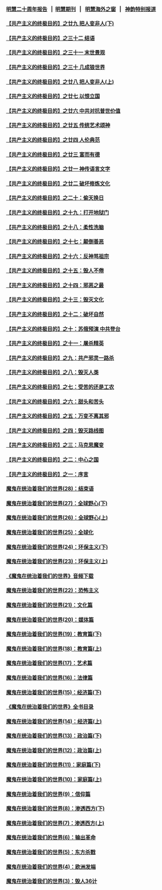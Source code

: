 #### [明慧二十周年报告](https://github.com/gfw-breaker/mh-reports/blob/master/README.md?t=07222141) &nbsp;&nbsp;|&nbsp;&nbsp;[明慧期刊](https://github.com/gfw-breaker/mh-qikan) &nbsp;&nbsp;|&nbsp;&nbsp; [明慧海外之窗](https://github.com/gfw-breaker/mh-news/blob/master/README.md?t=07222141) &nbsp;&nbsp;|&nbsp;&nbsp; [神韵特别报道](https://github.com/gfw-breaker/mh-news/blob/master/shenyun.md?t=07222141) 

#### [【共产主义的终极目的】之廿九 把人变非人(下)](../pages/nsc422/n11344140.md?t=07222141) 

#### [【共产主义的终极目的】之三十二 结语](../pages/nsc422/n11360535.md?t=07222141) 

#### [【共产主义的终极目的】之三十一 末世景观](../pages/nsc422/n11351129.md?t=07222141) 

#### [【共产主义的终极目的】之三十 几成狼世界](../pages/nsc422/n11348280.md?t=07222141) 

#### [【共产主义的终极目的】之廿八 把人变非人(上)](../pages/nsc422/n11340492.md?t=07222141) 

#### [【共产主义的终极目的】之廿七 以恨立国](../pages/nsc422/n11336944.md?t=07222141) 

#### [【共产主义的终极目的】之廿六 中共对抗普世价值](../pages/nsc422/n11324785.md?t=07222141) 

#### [【共产主义的终极目的】之廿五 传统艺术颂神](../pages/nsc422/n11296396.md?t=07222141) 

#### [【共产主义的终极目的】之廿四 人伦典范](../pages/nsc422/n11296397.md?t=07222141) 

#### [【共产主义的终极目的】之廿三 富而有德](../pages/nsc422/n11283598.md?t=07222141) 

#### [【共产主义的终极目的】之廿一 神传语言文字](../pages/nsc422/n11263265.md?t=07222141) 

#### [【共产主义的终极目的】之廿二 破坏修炼文化](../pages/nsc422/n11245728.md?t=07222141) 

#### [【共产主义的终极目的】之二十：偷天换日](../pages/nsc422/n11238846.md?t=07222141) 

#### [【共产主义的终极目的】之十九：打开地狱门](../pages/nsc422/n11206376.md?t=07222141) 

#### [【共产主义的终极目的】之十八：柔性洗脑](../pages/nsc422/n11199994.md?t=07222141) 

#### [【共产主义的终极目的】之十七：颠倒善恶](../pages/nsc422/n11179782.md?t=07222141) 

#### [【共产主义的终极目的】之十六：反神骂祖宗](../pages/nsc422/n11166798.md?t=07222141) 

#### [【共产主义的终极目的】之十五：毁人不倦](../pages/nsc422/n11166792.md?t=07222141) 

#### [【共产主义的终极目的】之十四：邪恶之最](../pages/nsc422/n11150249.md?t=07222141) 

#### [【共产主义的终极目的】之十三：毁灭文化](../pages/nsc422/n11135227.md?t=07222141) 

#### [【共产主义的终极目的】之十二：破坏自然](../pages/nsc422/n11135214.md?t=07222141) 

#### [【共产主义的终极目的】之十：苏俄预演 中共登台](../pages/nsc422/n11118424.md?t=07222141) 

#### [【共产主义的终极目的】之十一：屠杀精英](../pages/nsc422/n11118442.md?t=07222141) 

#### [【共产主义的终极目的】之九：共产邪灵一路杀](../pages/nsc422/n11114139.md?t=07222141) 

#### [【共产主义的终极目的】之八：毁灭人类](../pages/nsc422/n11108503.md?t=07222141) 

#### [【共产主义的终极目的】之七：受苦的还是工农](../pages/nsc422/n11101809.md?t=07222141) 

#### [【共产主义的终极目的】之六：甜头和苦头](../pages/nsc422/n11096971.md?t=07222141) 

#### [【共产主义的终极目的】之五：万变不离其邪](../pages/nsc422/n11091285.md?t=07222141) 

#### [【共产主义的终极目的】之四：毁灭路线图](../pages/nsc422/n11086284.md?t=07222141) 

#### [【共产主义的终极目的】之三：马克思魔变](../pages/nsc422/n11061941.md?t=07222141) 

#### [【共产主义的终极目的】之二：中心之国](../pages/nsc422/n11047728.md?t=07222141) 

#### [【共产主义的终极目的】之一：序言](../pages/nsc422/n11086077.md?t=07222141) 

#### [魔鬼在统治着我们的世界(28)：结束语](../pages/nsc422/n10936246.md?t=07222141) 

#### [魔鬼在统治着我们的世界(27)：全球野心(下)](../pages/nsc422/n10928319.md?t=07222141) 

#### [魔鬼在统治着我们的世界(26)：全球野心(上)](../pages/nsc422/n10900318.md?t=07222141) 

#### [魔鬼在统治着我们的世界(25)：全球化](../pages/nsc422/n10788205.md?t=07222141) 

#### [魔鬼在统治着我们的世界(24)：环保主义(下)](../pages/nsc422/n10695307.md?t=07222141) 

#### [魔鬼在统治着我们的世界(23)：环保主义(上)](../pages/nsc422/n10688613.md?t=07222141) 

#### [《魔鬼在统治着我们的世界》音频下载](../pages/nsc422/n10635553.md?t=07222141) 

#### [魔鬼在统治着我们的世界(22)：恐怖主义](../pages/nsc422/n10614727.md?t=07222141) 

#### [魔鬼在统治着我们的世界(21)：文化篇](../pages/nsc422/n10597706.md?t=07222141) 

#### [魔鬼在统治着我们的世界(20)：媒体篇](../pages/nsc422/n10586579.md?t=07222141) 

#### [魔鬼在统治着我们的世界(19)：教育篇(下)](../pages/nsc422/n10564808.md?t=07222141) 

#### [魔鬼在统治着我们的世界(18)：教育篇(上)](../pages/nsc422/n10526970.md?t=07222141) 

#### [魔鬼在统治着我们的世界(17)：艺术篇](../pages/nsc422/n10499093.md?t=07222141) 

#### [魔鬼在统治着我们的世界(16)：法律篇](../pages/nsc422/n10485969.md?t=07222141) 

#### [魔鬼在统治着我们的世界(15)：经济篇(下)](../pages/nsc422/n10469975.md?t=07222141) 

#### [《魔鬼在统治着我们的世界》全书目录](../pages/nsc422/n10464261.md?t=07222141) 

#### [魔鬼在统治着我们的世界(14)：经济篇(上)](../pages/nsc422/n10457370.md?t=07222141) 

#### [魔鬼在统治着我们的世界(13)：政治篇(下)](../pages/nsc422/n10448270.md?t=07222141) 

#### [魔鬼在统治着我们的世界(12)：政治篇(上)](../pages/nsc422/n10444576.md?t=07222141) 

#### [魔鬼在统治着我们的世界(11)：家庭篇(下)](../pages/nsc422/n10440961.md?t=07222141) 

#### [魔鬼在统治着我们的世界(10)：家庭篇(上)](../pages/nsc422/n10435448.md?t=07222141) 

#### [魔鬼在统治着我们的世界(9)：信仰篇](../pages/nsc422/n10432159.md?t=07222141) 

#### [魔鬼在统治着我们的世界(8)：渗透西方(下)](../pages/nsc422/n10429603.md?t=07222141) 

#### [魔鬼在统治着我们的世界(7)：渗透西方(上)](../pages/nsc422/n10426013.md?t=07222141) 

#### [魔鬼在统治着我们的世界(6)：输出革命](../pages/nsc422/n10421536.md?t=07222141) 

#### [魔鬼在统治着我们的世界(5)：东方杀戮](../pages/nsc422/n10417707.md?t=07222141) 

#### [魔鬼在统治着我们的世界(4)：欧洲发端](../pages/nsc422/n10414890.md?t=07222141) 

#### [魔鬼在统治着我们的世界(3)：毁人36计](../pages/nsc422/n10411583.md?t=07222141) 

